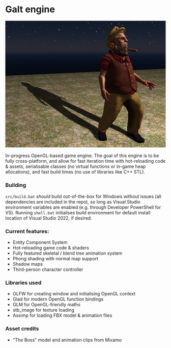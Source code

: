 # Galt engine

![screenshot](screenshot.png)

In-progress OpenGL-based game engine. The goal of this engine is to be fully cross-platform, and allow for fast iteration time with hot-reloading code & assets, serialisable classes (no virtual functions or in-game heap allocations), and fast build times (no use of libraries like C++ STL).

### Building
`src/build.bat` *should* build out-of-the-box for Windows without issues (all dependencies are included in the repo), so long as Visual Studio environment variables are enabled (e.g. through Developer PowerShell for VS). Running `shell.bat` initialises build environment for default install location of Visual Studio 2022, if desired.

### Current features:
- Entity Component System
- Hot-reloading game code & shaders
- Fully featured skeletal / blend tree animation system
- Phong shading with normal map support
- Shadow maps
- Third-person character controller

### Libraries used
- GLFW for creating window and initialising OpenGL context
- Glad for modern OpenGL function bindings
- GLM for OpenGL-friendly maths
- stb_image for texture loading
- Assimp for loading FBX model & animation files

### Asset credits
- "The Boss" model and animation clips from Mixamo
